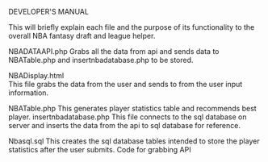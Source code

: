 DEVELOPER'S MANUAL 


This will briefly explain each file and the purpose of its functionality to the overall NBA fantasy draft and league helper. 

NBADATAAPI.php
Grabs all the data from api and sends data to NBATable.php and         insertnbadatabase.php to be stored.

NBADisplay.html  
This file grabs the data from the user and sends to from the user input information. 

NBATable.php
This generates player statistics table and recommends best player. 
insertnbadatabase.php
This file connects to the sql database on server and inserts the data from the api to sql database for reference. 

Nbasql.sql 
This creates the sql database tables intended to store the player statistics after the user submits. 
Code for grabbing API 




